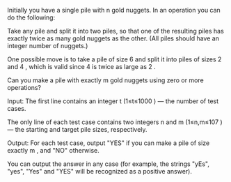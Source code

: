 Initially you have a single pile with n
 gold nuggets. In an operation you can do the following:

Take any pile and split it into two piles, so that one of the resulting piles has exactly twice as many gold nuggets as the other. (All piles should have an integer number of nuggets.)

One possible move is to take a pile of size 6
 and split it into piles of sizes 2
 and 4
, which is valid since 4
 is twice as large as 2
.

Can you make a pile with exactly m
 gold nuggets using zero or more operations?

 
Input: 
The first line contains an integer t
 (1≤t≤1000
) — the number of test cases.

The only line of each test case contains two integers n
 and m
 (1≤n,m≤107
) — the starting and target pile sizes, respectively.


Output: 
For each test case, output "YES" if you can make a pile of size exactly m
, and "NO" otherwise.

You can output the answer in any case (for example, the strings "yEs", "yes", "Yes" and "YES" will be recognized as a positive answer).

